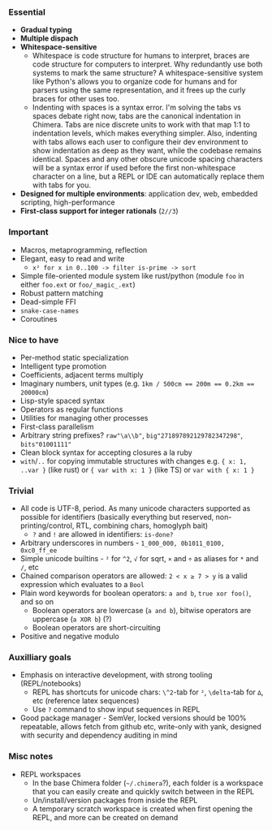 ### Essential

* **Gradual typing**
* **Multiple dispach**
* **Whitespace-sensitive**
    * Whitespace is code structure for humans to interpret, braces are code structure for computers to interpret. Why redundantly use both systems to mark the same structure? A whitespace-sensitive system like Python's allows you to organize code for humans and for parsers using the same representation, and it frees up the curly braces for other uses too.
    * Indenting with spaces is a syntax error. I'm solving the tabs vs spaces debate right now, tabs are the canonical indentation in Chimera. Tabs are nice discrete units to work with that map 1:1 to indentation levels, which makes everything simpler. Also, indenting with tabs allows each user to configure their dev environment to show indentation as deep as they want, while the codebase remains identical. Spaces and any other obscure unicode spacing characters will be a syntax error if used before the first non-whitespace character on a line, but a REPL or IDE can automatically replace them with tabs for you.
* **Designed for multiple environments**: application dev, web, embedded scripting, high-performance
* **First-class support for integer rationals** (`2//3`)

### Important

* Macros, metaprogramming, reflection
* Elegant, easy to read and write
    * `x² for x in 0..100 -> filter is-prime -> sort`
* Simple file-oriented module system like rust/python (module `foo` in either `foo.ext` or `foo/_magic_.ext`)
* Robust pattern matching
* Dead-simple FFI
* `snake-case-names`
* Coroutines

### Nice to have

* Per-method static specialization
* Intelligent type promotion
* Coefficients, adjacent terms multiply
* Imaginary numbers, unit types (e.g. `1km / 500cm == 200m == 0.2km == 20000cm`)
* Lisp-style spaced syntax
* Operators as regular functions
* Utilities for managing other processes
* First-class parallelism
* Arbitrary string prefixes? `raw"\a\\b"`, `big"271897892129782347298"`, `bits"01001111"`
* Clean block syntax for accepting closures a la ruby
* `with`/`..` for copying immutable structures with changes e.g. `{ x: 1, ..var }` (like rust) or `{ var with x: 1 }` (like TS) or `var with { x: 1 }`

### Trivial

* All code is UTF-8, period. As many unicode characters supported as possible for identifiers (basically everything but reserved, non-printing/control, RTL, combining chars, homoglyph bait)
    * `?` and `!` are allowed in identifiers: `is-done?`
* Arbitrary underscores in numbers - `1_000_000, 0b1011_0100, 0xc0_ff_ee`
* Simple unicode builtins - `²` for `^2`, `√` for sqrt, `×` and `÷` as aliases for `*` and `/`, etc
* Chained comparison operators are allowed: `2 < x ≥ 7 > y` is a valid expression which evaluates to a `Bool`
* Plain word keywords for boolean operators: `a and b`, `true xor foo()`, and so on
    * Boolean operators are lowercase (`a and b`), bitwise operators are uppercase (`a XOR b`) (?)
    * Boolean operators are short-circuiting
* Positive and negative modulo

### Auxilliary goals

* Emphasis on interactive development, with strong tooling (REPL/notebooks)
    * REPL has shortcuts for unicode chars: `\^2`-tab for `²`, `\delta`-tab for `∆`, etc (reference latex sequences)
    * Use `?` command to show input sequences in REPL
* Good package manager - SemVer, locked versions should be 100\% repeatable, allows fetch from github etc, write-only with yank, designed with security and dependency auditing in mind

### Misc notes

* REPL workspaces
    * In the base Chimera folder (`~/.chimera`?), each folder is a workspace that you can easily create and quickly switch between in the REPL
    * Un/install/version packages from inside the REPL
    * A temporary scratch workspace is created when first opening the REPL, and more can be created on demand
